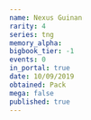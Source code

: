 ```yaml
---
name: Nexus Guinan
rarity: 4
series: tng
memory_alpha:
bigbook_tier: -1
events: 0
in_portal: true
date: 10/09/2019
obtained: Pack
mega: false
published: true
---
```



